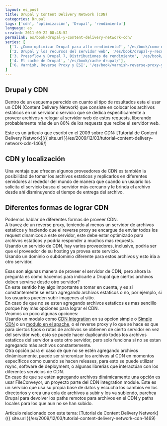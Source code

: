 ```yaml
---
layout: es_post
title: Drupal y Content Delivery Network (CDN)
categories: Drupal
tags: ['cdn', 'optimización', 'Drupal', 'rendimiento']
language: es
created: 2011-09-22 08:48:52
permalink: es/book/drupal-y-content-delivery-network-cdn/
series: [
  ['1. ¿Como optimizar Drupal para alto rendimiento?', '/es/book/como-optimizar-drupal-para-alto-rendimiento/'],
  ['2. Drupal y los recursos del servidor web', '/es/book/drupal-y-recursos-del-servidor-web/'],
  ['3. Pressflow y Drupal 7, Distribuciones de rendimiento', '/es/book/pressflow-y-drupal-7-distribuciones-rendimiento/'],
  ['4. El cache de Drupal', '/es/book/cache-drupal/'],
  ['6. Varnish, Reverse Proxy y ESI', '/es/book/varnish-reverse-proxy-y-esi/'],
]
---
```

## Drupal y CDN
Dentro de un esquema parecido en cuanto al tipo de resultados esta el usar un CDN (Content Delivery Network) que consiste en colocar los archivos estaticos en un servidor o servicio que se dedica especificamente a proveer archivos y relegar al servidor web de estos requests, liberando probablemente más de un 80% de los requests que recibe el servidor web.

Este es un árticulo que escribí en el 2009 sobre CDN: [Tutorial de Content Delivery Network]({{ site.url }}/es/2009/12/03/tutorial-content-delivery-network-cdn-1469/)

## CDN y localización
Una ventaja que ofrecen algunos proveedores de CDN es también la posibilidad de tomar los archivos estaticos y replicarlos en diferentes servidores al rededor del mundo de manera que cuando un usuario los solicita el servicio busca el servidor más cercano y le brinda el archivo desde ahí disminuyendo el tiempo de entrega del archivo.

## Diferentes formas de lograr CDN
Podemos hablar de diferentes formas de proveer CDN.  
A travez de un reverse proxy, teniendo al menos un servidor de archivos estaticos y haciendo que el reverse proxy se encargue de enviar todos los request dinamicos a este servidor, este debe estar optimizado para archivos estaticos y podria responder a muchos mas requests.  
Usando un servicio de CDN, hay varios proveedores, inclusive, podria ser que el proveedor de su hosting ya provea este servicio.  
Usando un dominio o subdominio diferente para estos archivos y esto iria a otro servidor.  

Esas son algunas manera de proveer el servidor de CDN, pero ahora la pregunta es como hacemos para indicarle a Drupal que ciertos archivos deben servirse desde otro servidor?  
En este sentido hay algo importante a tomar en cuenta, y es si constantemente se estan agregando archivos estaticos o no, por ejemplo, si los usuarios pueden subir imagenes al sitio.  
En caso de que no se esten agregando archivos estaticos es mas sencillo porque hay más opciones para lograr el CDN.  
Veamos un poco algunas opciones:  
Usando un modulo como [CDN Integration](http://drupal.org/project/cdn) en su opcion simple o [Simple CDN](http://drupal.org/project/simplecdn) o un [modulo en el apache](http://www.voxel.net/mod_cdn), o el reverse proxy y lo que se hace es que para ciertos tipos o rutas de archivos se obtienen de cierto servidor en vez del servidor web, esto se puede hacer duplicando todos los archivos estaticos del servidor a este otro servidor, pero solo funciona si no se estan agregando más archivos constantemente.  
Otra opción para el caso de que no se estén agregando archivos dinámicamente, puede ser sincronizar los archivos al CDN en momentos específicos como cuando se hacen releases, para esto se puede utilizar rsync, software de deployment, o algunas librerías que interactúan con los diferentes servicios de CDN.  
En caso de que se estén agregando archivos dinámicamente una opción es usar FileConveyor, un proyecto parte del CDN integration module. Este es un servicio que usa su propia base de datos y escucha los cambios en los directorios y crea una cola de archivos a subir y los va subiendo, parchea Drupal para devolver los paths remotos para archivos en el CDN y paths locales para los que aun no se han subido.  

Articulo relacionado con este tema: [Tutorial de Content Delivery Network]({{ site.url }}/es/2009/12/03/tutorial-content-delivery-network-cdn-1469)
